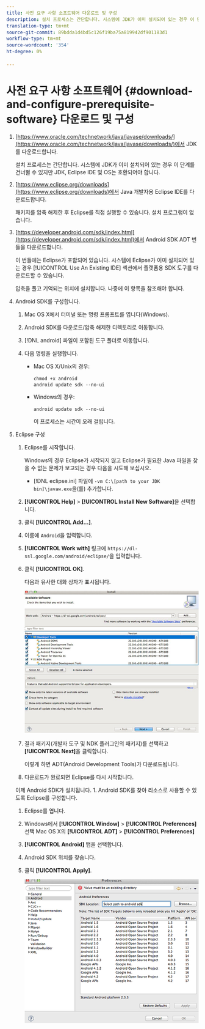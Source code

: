 ```yaml
---
title: 사전 요구 사항 소프트웨어 다운로드 및 구성
description: 설치 프로세스는 간단합니다. 시스템에 JDK가 이미 설치되어 있는 경우 이 단계를 건너뛸 수 있지만 JDK, Eclipse IDE 및 OS는 호환되어야 합니다.
translation-type: tm+mt
source-git-commit: 89bdda1d4bd5c126f19ba75a819942df901183d1
workflow-type: tm+mt
source-wordcount: '354'
ht-degree: 0%

---
```



# 사전 요구 사항 소프트웨어 {#download-and-configure-prerequisite-software} 다운로드 및 구성

1. [https://www.oracle.com/technetwork/java/javase/downloads/](https://www.oracle.com/technetwork/java/javase/downloads/)에서 JDK를 다운로드합니다.

   설치 프로세스는 간단합니다. 시스템에 JDK가 이미 설치되어 있는 경우 이 단계를 건너뛸 수 있지만 JDK, Eclipse IDE 및 OS는 호환되어야 합니다.
1. [https://www.eclipse.org/downloads](https://www.eclipse.org/downloads)에서 Java 개발자용 Eclipse IDE를 다운로드합니다.

   패키지를 압축 해제한 후 Eclipse를 직접 실행할 수 있습니다. 설치 프로그램이 없습니다.
1. [https://developer.android.com/sdk/index.html](https://developer.android.com/sdk/index.html)에서 Android SDK ADT 번들을 다운로드합니다.

   이 번들에는 Eclipse가 포함되어 있습니다. 시스템에 Eclipse가 이미 설치되어 있는 경우 [!UICONTROL Use An Existing IDE] 섹션에서 플랫폼용 SDK 도구를 다운로드할 수 있습니다.

   압축을 풀고 기억되는 위치에 설치합니다. 나중에 이 항목을 참조해야 합니다.
1. Android SDK를 구성합니다.
   1. Mac OS X에서 터미널 또는 명령 프롬프트를 엽니다(Windows).
   1. Android SDK를 다운로드/압축 해제한 디렉토리로 이동합니다.
   1. [!DNL android] 파일이 포함된 도구 폴더로 이동합니다.
   1. 다음 명령을 실행합니다.

      * Mac OS X/Unix의 경우:

         ```
         chmod +x android 
         android update sdk --no-ui
         ```

      * Windows의 경우:

         ```
         android update sdk --no-ui
         ```

         이 프로세스는 시간이 오래 걸립니다.

1. Eclipse 구성
   1. Eclipse를 시작합니다.

      Windows의 경우 Eclipse가 시작되지 않고 Eclipse가 필요한 Java 파일을 찾을 수 없는 문제가 보고되는 경우 다음을 시도해 보십시오.

      * [!DNL eclipse.ini] 파일에 `-vm C:\[path to your JDK bin]\javaw.exe`을(를) 추가합니다.
   1. **[!UICONTROL Help]** > **[!UICONTROL Install New Software]**&#x200B;을 선택합니다.
   1. 클릭 **[!UICONTROL Add...]**.
   1. 이름에 `Android`을 입력합니다.
   1. **[!UICONTROL Work with]** 링크에 `https://dl-ssl.google.com/android/eclipse/`을 입력합니다.
   1. 클릭 **[!UICONTROL OK]**.

      다음과 유사한 대화 상자가 표시됩니다.

      ![](assets/available_software.jpg)

   1. 결과 패키지(개발자 도구 및 NDK 플러그인의 패키지)를 선택하고 **[!UICONTROL Next]**&#x200B;을 클릭합니다.

      이렇게 하면 ADT(Android Development Tools)가 다운로드됩니다.
   1. 다운로드가 완료되면 Eclipse를 다시 시작합니다.

   이제 Android SDK가 설치됩니다. 1. Android SDK를 찾아 리소스로 사용할 수 있도록 Eclipse를 구성합니다.
   1. Eclipse를 엽니다.
   1. Windows에서 **[!UICONTROL Window]** > **[!UICONTROL Preferences]** 선택 Mac OS X의 **[!UICONTROL ADT]** > **[!UICONTROL Preferences]**
   1. **[!UICONTROL Android]** 탭을 선택합니다.
   1. Android SDK 위치를 찾습니다.
   1. 클릭 **[!UICONTROL Apply]**.

      ![단계 결과](assets/ss2.jpg)


